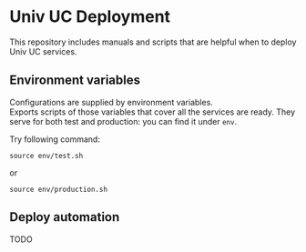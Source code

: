 # Univ UC Deployment

This repository includes manuals and scripts that are helpful when to deploy Univ UC services.

## Environment variables

Configurations are supplied by environment variables.    
Exports scripts of those variables that cover all the services are ready.
They serve for both test and production: you can find it under `env`.

Try following command:

~~~
source env/test.sh
~~~

or

~~~
source env/production.sh
~~~

## Deploy automation

TODO
